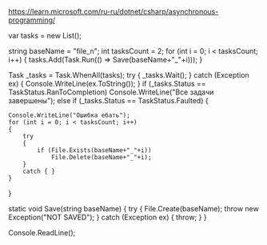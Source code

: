 https://learn.microsoft.com/ru-ru/dotnet/csharp/asynchronous-programming/

var tasks = new List<Task>();

string baseName = "file_n";
int tasksCount = 2;
for (int i = 0; i < tasksCount; i++)
{
    tasks.Add(Task.Run(() => Save(baseName+"_"+i)));
}

Task _tasks = Task.WhenAll(tasks);
try
{
    _tasks.Wait();
}
catch (Exception ex)
{
    Console.WriteLine(ex.ToString()); 
}
if (_tasks.Status == TaskStatus.RanToCompletion)
    Console.WriteLine("Все задачи завершены");
else if (_tasks.Status == TaskStatus.Faulted)
{

    Console.WriteLine("Ошибка ебать");
    for (int i = 0; i < tasksCount; i++)
    {
        try 
        {
            if (File.Exists(baseName+"_"+i))
                File.Delete(baseName+"_"+i);
        }   
        catch { }
    }
}

static void Save(string baseName)
{
    try
    {
        File.Create(baseName);
        throw new Exception("NOT SAVED");
    }
    catch (Exception ex)
    {
        throw;
    }
}


Console.ReadLine();
